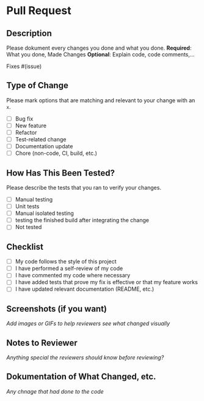 # Pull Request

## Description

Please dokument every changes you done and what you done.
**Required**: What you done, Made Changes 
**Optional**: Explain code, code comments,... 

Fixes #(issue)

## Type of Change

Please mark options that are matching and relevant to your change with an ``` x ```.

- [ ]  Bug fix
- [ ]  New feature
- [ ]  Refactor
- [ ]  Test-related change
- [ ]  Documentation update
- [ ]  Chore (non-code, CI, build, etc.)

## How Has This Been Tested?

Please describe the tests that you ran to verify your changes.

- [ ] Manual testing
- [ ] Unit tests
- [ ] Manual isolated testing
- [ ] testing the finished build after integrating the change
- [ ] Not tested

## Checklist

- [ ] My code follows the style of this project
- [ ] I have performed a self-review of my code
- [ ] I have commented my code where necessary
- [ ] I have added tests that prove my fix is effective or that my feature works
- [ ] I have updated relevant documentation (README, etc.)

## Screenshots (if you want)

_Add images or GIFs to help reviewers see what changed visually_

## Notes to Reviewer

_Anything special the reviewers should know before reviewing?_

## Dokumentation of What Changed, etc.

_Any chnage that had done to the code_
